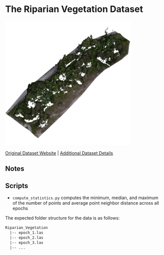 # The Riparian Vegetation Dataset

<img src="./../../images/Riparian Vegetation.png" width="400"/>

[Original Dataset Website](https://zenodo.org/records/5930401) | [Additional Dataset Details](https://hpicgs.github.io/multi-temporal-point-cloud-datasets-survey/details/Riparian_Vegetation)

## Notes

## Scripts
* `compute_statistics.py` computes the minimum, median, and maximum of the number of points and average point neighbor distance across all epochs


The expected folder structure for the data is as follows:

```
Riparian_Vegetation
  |-- epoch_1.las
  |-- epoch_2.las
  |-- epoch_3.las
  |-- ...
```